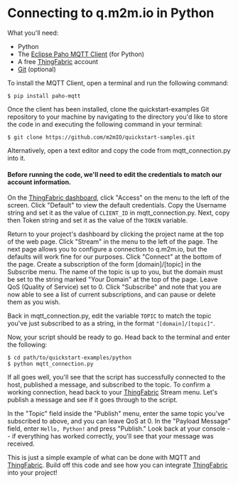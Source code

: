 Connecting to q.m2m.io in Python
================================

What you'll need:

- Python
- The [Eclipse Paho MQTT Client](http://www.eclipse.org/paho) (for Python)
- A free [ThingFabric](https://app.thingfabric.com/) account
- [Git](http://git-scm.com/) (optional)

To install the MQTT Client, open a terminal and run the following command:

```
$ pip install paho-mqtt
```

Once the client has been installed, clone the quickstart-examples Git repository to your machine by navigating to the directory you'd like to store the code in and executing the following command in your terminal:

```
$ git clone https://github.com/m2mIO/quickstart-samples.git
```

Alternatively, open a text editor and copy the code from mqtt_connection.py into it.  

#### Before running the code, we'll need to edit the credentials to match our account information.

On the [ThingFabric dashboard](https://app.thingfabric.com/dashboard_domain), click "Access" on the menu to the left of the screen.  Click "Default" to view the default credentials.  Copy the Username string and set it as the value of `CLIENT_ID` in mqtt_connection.py.  Next, copy then Token string and set it as the value of the `TOKEN` variable.

Return to your project's dashboard by clicking the project name at the top of the web page.  Click "Stream" in the menu to the left of the page.  The next page allows you to configure a connection to q.m2m.io, but the defaults will work fine for our purposes.  Click "Connect" at the bottom of the page.  Create a subscription of the form [domain]/[topic] in the Subscribe menu.  The name of the topic is up to you, but the domain must be set to the string marked "Your Domain" at the top of the page.  Leave QoS (Quality of Service) set to 0.  Click "Subscribe" and note that you are now able to see a list of current subscriptions, and can pause or delete them as you wish.

Back in mqtt_connection.py, edit the variable `TOPIC` to match the topic you've just subscribed to as a string, in the format `"[domain]/[topic]"`.

Now, your script should be ready to go.  Head back to the terminal and enter the following:

```
$ cd path/to/quickstart-examples/python
$ python mqtt_connection.py
```

If all goes well, you'll see that the script has successfully connected to the host, published a message, and subscribed to the topic.  To confirm a working connection, head back to your [ThingFabric](https://app.thingfabric.com/) Stream menu.  Let's publish a message and see if it goes through to the script.

In the "Topic" field inside the "Publish" menu, enter the same topic you've subscribed to above, and you can leave QoS at 0.  In the "Payload Message" field, enter `Hello, Python!` and press "Publish."  Look back at your console -- if everything has worked correctly, you'll see that your message was received.

This is just a simple example of what can be done with MQTT and [ThingFabric](https://app.thingfabric.com/).  Build off this code and see how you can integrate [ThingFabric](https://app.thingfabric.com/) into your project!